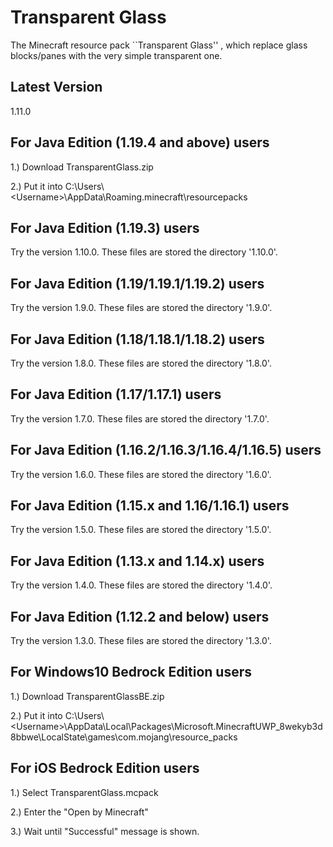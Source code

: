 # Transparent Glass
The Minecraft resource pack ``Transparent Glass'' , which replace glass blocks/panes with the very simple transparent one.

## Latest Version
1.11.0

## For Java Edition (1.19.4 and above) users
1.) Download TransparentGlass.zip

2.) Put it into C:\Users\\\<Username\>\AppData\Roaming\.minecraft\resourcepacks

## For Java Edition (1.19.3) users
Try the version 1.10.0. These files are stored the directory '1.10.0'.

## For Java Edition (1.19/1.19.1/1.19.2) users
Try the version 1.9.0. These files are stored the directory '1.9.0'.

## For Java Edition (1.18/1.18.1/1.18.2) users
Try the version 1.8.0. These files are stored the directory '1.8.0'.

## For Java Edition (1.17/1.17.1) users
Try the version 1.7.0. These files are stored the directory '1.7.0'.

## For Java Edition (1.16.2/1.16.3/1.16.4/1.16.5) users
Try the version 1.6.0. These files are stored the directory '1.6.0'.

## For Java Edition (1.15.x and 1.16/1.16.1) users
Try the version 1.5.0. These files are stored the directory '1.5.0'.

## For Java Edition (1.13.x and 1.14.x) users
Try the version 1.4.0. These files are stored the directory '1.4.0'.

## For Java Edition (1.12.2 and below) users
Try the version 1.3.0. These files are stored the directory '1.3.0'.

## For Windows10 Bedrock Edition users
1.) Download TransparentGlassBE.zip

2.) Put it into C:\Users\\\<Username\>\AppData\Local\Packages\Microsoft.MinecraftUWP_8wekyb3d8bbwe\LocalState\games\com.mojang\resource_packs

## For iOS Bedrock Edition users
1.) Select TransparentGlass.mcpack

2.) Enter the "Open by Minecraft"

3.) Wait until "Successful" message is shown.
